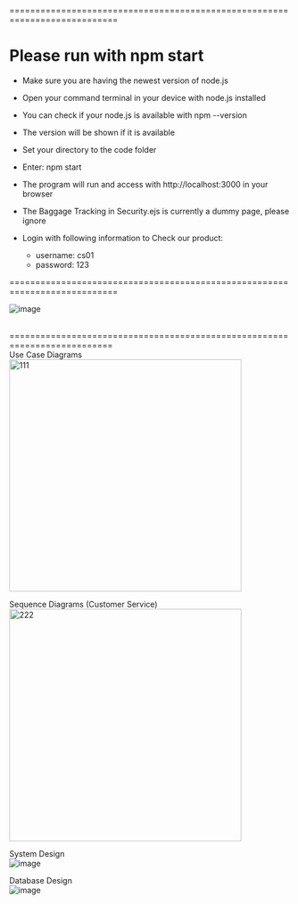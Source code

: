 ===========================================================================
# Please run with npm start

- Make sure you are having the newest version of node.js

- Open your command terminal in your device with node.js installed

- You can check if your node.js is available with npm --version

- The version will be shown if it is available

- Set your directory to the code folder

- Enter: npm start
- The program will run and access with http://localhost:3000 in your browser

- The Baggage Tracking in Security.ejs is currently a dummy page, please ignore

- Login with following information to Check our product:
    - username: cs01
    - password: 123
  
===========================================================================</br>

![image](https://github.com/user-attachments/assets/a5688c41-1190-4554-a9af-88e87b3caa31)


</br>
==========================================================================</br>
Use Case Diagrams</br>
<img width="416" alt="111" src="https://github.com/user-attachments/assets/1dbb071c-4ee4-4b1d-b05e-d99872966dee" />



Sequence Diagrams (Customer Service)</br>
<img width="416" alt="222" src="https://github.com/user-attachments/assets/df65ad69-42ec-4cfb-b209-62198c50c979" />

 
 System Design</br>
 ![image](https://github.com/user-attachments/assets/c247e410-b90c-4203-8025-32cbb3aa3809)


Database Design</br>
 ![image](https://github.com/user-attachments/assets/a09a5b97-abd6-4722-bab5-6af135edf6ab)


 
